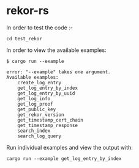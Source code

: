 # rekor-rs
In order to test the code :-
```
cd test_rekor
```
In order to view the available examples:
```
$ cargo run --example

error: "--example" takes one argument.
Available examples:
    create_log_entry
    get_log_entry_by_index
    get_log_entry_by_uuid
    get_log_info
    get_log_proof
    get_public_key
    get_rekor_version
    get_timestamp_cert_chain
    get_timestamp_response
    search_index
    search_log_query

```

Run individual examples and view the output with:
```
cargo run --example get_log_entry_by_index
```
